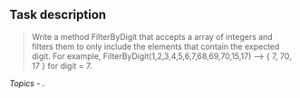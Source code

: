 ﻿## Task description ##

> Write a method FilterByDigit that accepts a array of integers and filters them to only include the elements that contain the expected digit. For example, FilterByDigit(1,2,3,4,5,6,7,68,69,70,15,17) --> { 7, 70, 17 } for digit = 7.

*Topics -  .*
